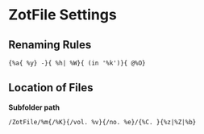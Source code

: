 # ZotFile Settings
## Renaming Rules
```
{%a{ %y} -}{ %h| %W}{ (in '%k')}{ @%O}
```

## Location of Files
**Subfolder path**
```
/ZotFile/%m{/%K}{/vol. %v}{/no. %e}/{%C. }{%z|%Z|%b}
```